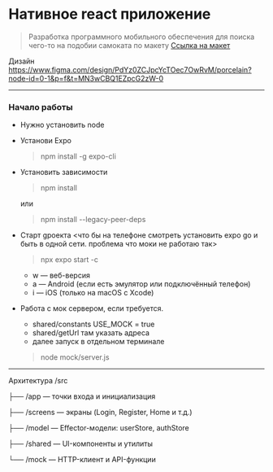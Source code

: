 # Нативное react приложение
> Разработка программного мобильного обеспечения для поиска чего-то на подобии самоката по макету [Ссылка на макет](https://www.figma.com/design/PdYz0ZCJpcYcTOec7OwRvM/porcelain?node-id=0-1&p=f&t=MN3wCBQ1EZpcG2zW-0)

Дизайн
https://www.figma.com/design/PdYz0ZCJpcYcTOec7OwRvM/porcelain?node-id=0-1&p=f&t=MN3wCBQ1EZpcG2zW-0

---

### Начало работы
 - Нужно установить node
 - Установи Expo 

    > npm install -g expo-cli

 - Установить зависимости

    > npm install 

    или

    > npm install --legacy-peer-deps 

 - Cтарт gроекта 
    <что бы на телефоне смотреть установить expo go и быть в одной сети. проблема что моки не работаю так>

    > npx expo start -c
    -   w — веб-версия
    -   a — Android (если есть эмулятор или подключённый телефон)
    -   i — iOS (только на macOS с Xcode)

 - Работа с мок сервером, если требуется.
    -   shared/constants USE_MOCK = true
    -   shared/getUrl там указать адреса
    -   далее запуск в отдельном терминале

    > node mock/server.js

---

Архитектура
/src

 ├── /app          — точки входа и инициализация

 ├── /screens      — экраны (Login, Register, Home и т.д.)

 ├── /model        — Effector-модели: userStore, authStore

 ├── /shared       — UI-компоненты и утилиты

 └── /mock         — HTTP-клиент и API-функции


